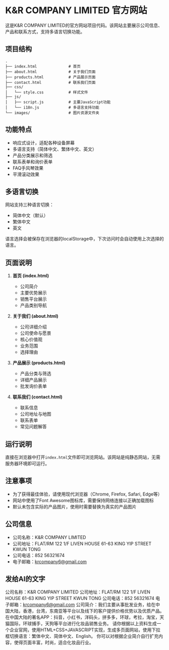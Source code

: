 # K&R COMPANY LIMITED 官方网站

这是K&R COMPANY LIMITED的官方网站项目代码。该网站主要展示公司信息、产品和联系方式，支持多语言切换功能。

## 项目结构

```
.
├── index.html              # 首页
├── about.html              # 关于我们页面
├── products.html           # 产品展示页面
├── contact.html            # 联系我们页面
├── css/
│   └── style.css           # 样式文件
├── js/
│   ├── script.js           # 主要JavaScript功能
│   └── i18n.js             # 多语言支持功能
└── images/                 # 图片资源文件夹
```

## 功能特点

- 响应式设计，适配各种设备屏幕
- 多语言支持（简体中文、繁体中文、英文）
- 产品分类展示和筛选
- 联系表单和询价表单
- FAQ手风琴效果
- 平滑滚动效果

## 多语言切换

网站支持三种语言切换：
- 简体中文（默认）
- 繁体中文
- 英文

语言选择会被保存在浏览器的localStorage中，下次访问时会自动使用上次选择的语言。

## 页面说明

1. **首页 (index.html)**
   - 公司简介
   - 主要优势展示
   - 销售平台展示
   - 产品类别导航

2. **关于我们 (about.html)**
   - 公司详细介绍
   - 公司使命与愿景
   - 核心价值观
   - 业务范围
   - 选择理由

3. **产品展示 (products.html)**
   - 产品分类与筛选
   - 详细产品展示
   - 批发询价表单

4. **联系我们 (contact.html)**
   - 联系信息
   - 公司地址与地图
   - 联系表单
   - 常见问题解答

## 运行说明

直接在浏览器中打开`index.html`文件即可浏览网站。该网站是纯静态网站，无需服务器环境即可运行。

## 注意事项

- 为了获得最佳体验，请使用现代浏览器（Chrome, Firefox, Safari, Edge等）
- 网站中使用了Font Awesome图标库，需要保持网络连接以正确加载图标
- 默认未包含实际的产品图片，使用时需要替换为真实的产品图片

## 公司信息

- 公司名称：K&R COMPANY LIMITED
- 公司地址：FLAT/RM 122 1/F LIVEN HOUSE 61-63 KING YIP STREET KWUN TONG
- 公司电话：852 56321674
- 电子邮箱：krcompany6@gmail.com 

## 发给AI的文字
公司名称：K&R COMPANY LIMITED
公司地址：FLAT/RM 122 1/F LIVEN HOUSE 61-63 KING YIP STREET KWUN TONG
公司电话：852 56321674
电子邮箱：krcompany6@gmail.com
公司简介：我们主要从事批发业务，给在中国大陆，香港，台湾，东南亚等平台以及线下的客户提供价格优势以及优质产品。 
在中国大陆的著名APP：抖音，小红书，洋码头，拼多多，环球，考拉，淘宝，天猫国际，环球捕手，天狗等平台进行化妆品销售业务。
请你根据以上资料生成一个企业官网，使用HTML+CSS+JAVASCRIPT实现，生成多页面网站，使用下拉框切换语言：繁体中文、简体中文、English。
你可以对根据企业简介自行扩充内容，使得页面丰富，时尚，适合化妆品行业。